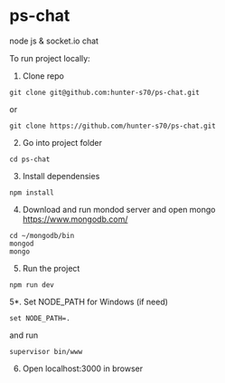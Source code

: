 # ps-chat
node js &amp; socket.io chat

To run project locally:

1. Clone repo
```
git clone git@github.com:hunter-s70/ps-chat.git
```
or 

```
git clone https://github.com/hunter-s70/ps-chat.git
```

2. Go into project folder
```
cd ps-chat
```

3. Install dependensies
```
npm install
```

4. Download and run mondod server and open mongo https://www.mongodb.com/
```
cd ~/mongodb/bin
mongod
mongo
```

5. Run the project
```
npm run dev
```

5*. Set NODE_PATH for Windows (if need)
```
set NODE_PATH=.
```
and run 
```
supervisor bin/www
```

6. Open localhost:3000 in browser
